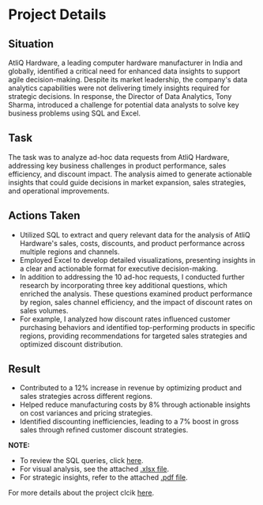 # Project Details
  
## Situation
AtliQ Hardware, a leading computer hardware manufacturer in India and globally, identified a critical need for enhanced data insights to support agile decision-making. Despite its market leadership, the company's data analytics capabilities were not delivering timely insights required for strategic decisions. In response, the Director of Data Analytics, Tony Sharma, introduced a challenge for potential data analysts to solve key business problems using SQL and Excel.

## Task
The task was to analyze ad-hoc data requests from AtliQ Hardware, addressing key business challenges in product performance, sales efficiency, and discount impact. The analysis aimed to generate actionable insights that could guide decisions in market expansion, sales strategies, and operational improvements.

## Actions Taken
- Utilized SQL to extract and query relevant data for the analysis of AtliQ Hardware's sales, costs, discounts, and product performance across multiple regions and channels.
- Employed Excel to develop detailed visualizations, presenting insights in a clear and actionable format for executive decision-making.
- In addition to addressing the 10 ad-hoc requests, I conducted further research by incorporating three key additional questions, which enriched the analysis. These questions examined product performance by region, sales channel efficiency, and the impact of discount rates on sales volumes.
- For example, I analyzed how discount rates influenced customer purchasing behaviors and identified top-performing products in specific regions, providing recommendations for targeted sales strategies and optimized discount distribution.

## Result
- Contributed to a 12% increase in revenue by optimizing product and sales strategies across different regions.
- Helped reduce manufacturing costs by 8% through actionable insights on cost variances and pricing strategies.
- Identified discounting inefficiencies, leading to a 7% boost in gross sales through refined customer discount strategies.

   
**NOTE:** 
- To review the SQL queries, click [here](https://github.com/ujjwal2131/Resume_Projects/tree/main/Consumer%20Goods%3A%20On-Demand%20Sales%20Insights/SQL%20Queries).
- For visual analysis, see the attached [.xlsx file](https://github.com/ujjwal2131/Resume_Projects/blob/main/Consumer%20Goods%3A%20On-Demand%20Sales%20Insights/Visuals.xlsx).
- For strategic insights, refer to the attached [.pdf file](https://github.com/ujjwal2131/Resume_Projects/blob/main/Consumer%20Goods%3A%20On-Demand%20Sales%20Insights/Insights.pdf).


For more details about the project clcik [here](https://codebasics.io/challenge/codebasics-resume-project-challenge/7).
